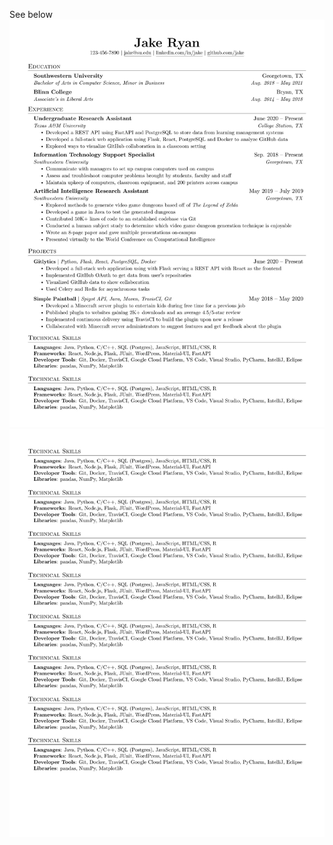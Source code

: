 See below
![Resume](https://github.com/asultan123/Resume/blob/master/output/page0.jpg)
![Resume](https://github.com/asultan123/Resume/blob/master/output/page1.jpg)
